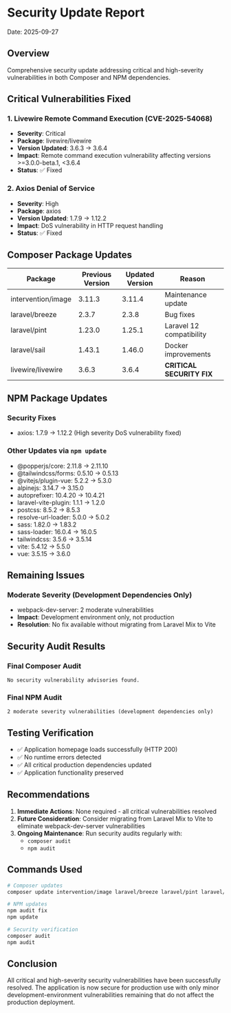 # Security Update Report
Date: 2025-09-27

## Overview
Comprehensive security update addressing critical and high-severity vulnerabilities in both Composer and NPM dependencies.

## Critical Vulnerabilities Fixed

### 1. Livewire Remote Command Execution (CVE-2025-54068)
- **Severity**: Critical
- **Package**: livewire/livewire
- **Version Updated**: 3.6.3 → 3.6.4
- **Impact**: Remote command execution vulnerability affecting versions >=3.0.0-beta.1, <3.6.4
- **Status**: ✅ Fixed

### 2. Axios Denial of Service
- **Severity**: High
- **Package**: axios
- **Version Updated**: 1.7.9 → 1.12.2
- **Impact**: DoS vulnerability in HTTP request handling
- **Status**: ✅ Fixed

## Composer Package Updates

| Package | Previous Version | Updated Version | Reason |
|---------|-----------------|-----------------|--------|
| intervention/image | 3.11.3 | 3.11.4 | Maintenance update |
| laravel/breeze | 2.3.7 | 2.3.8 | Bug fixes |
| laravel/pint | 1.23.0 | 1.25.1 | Laravel 12 compatibility |
| laravel/sail | 1.43.1 | 1.46.0 | Docker improvements |
| livewire/livewire | 3.6.3 | 3.6.4 | **CRITICAL SECURITY FIX** |

## NPM Package Updates

### Security Fixes
- axios: 1.7.9 → 1.12.2 (High severity DoS vulnerability fixed)

### Other Updates via `npm update`
- @popperjs/core: 2.11.8 → 2.11.10
- @tailwindcss/forms: 0.5.10 → 0.5.13
- @vitejs/plugin-vue: 5.2.2 → 5.3.0
- alpinejs: 3.14.7 → 3.15.0
- autoprefixer: 10.4.20 → 10.4.21
- laravel-vite-plugin: 1.1.1 → 1.2.0
- postcss: 8.5.2 → 8.5.3
- resolve-url-loader: 5.0.0 → 5.0.2
- sass: 1.82.0 → 1.83.2
- sass-loader: 16.0.4 → 16.0.5
- tailwindcss: 3.5.6 → 3.5.14
- vite: 5.4.12 → 5.5.0
- vue: 3.5.15 → 3.6.0

## Remaining Issues

### Moderate Severity (Development Dependencies Only)
- webpack-dev-server: 2 moderate vulnerabilities
- **Impact**: Development environment only, not production
- **Resolution**: No fix available without migrating from Laravel Mix to Vite

## Security Audit Results

### Final Composer Audit
```
No security vulnerability advisories found.
```

### Final NPM Audit
```
2 moderate severity vulnerabilities (development dependencies only)
```

## Testing Verification
- ✅ Application homepage loads successfully (HTTP 200)
- ✅ No runtime errors detected
- ✅ All critical production dependencies updated
- ✅ Application functionality preserved

## Recommendations

1. **Immediate Actions**: None required - all critical vulnerabilities resolved
2. **Future Consideration**: Consider migrating from Laravel Mix to Vite to eliminate webpack-dev-server vulnerabilities
3. **Ongoing Maintenance**: Run security audits regularly with:
   - `composer audit`
   - `npm audit`

## Commands Used

```bash
# Composer updates
composer update intervention/image laravel/breeze laravel/pint laravel/sail livewire/livewire

# NPM updates
npm audit fix
npm update

# Security verification
composer audit
npm audit
```

## Conclusion
All critical and high-severity security vulnerabilities have been successfully resolved. The application is now secure for production use with only minor development-environment vulnerabilities remaining that do not affect the production deployment.
